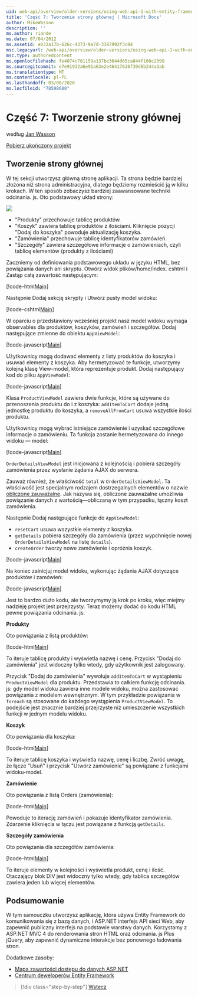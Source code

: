 ```yaml
---
uid: web-api/overview/older-versions/using-web-api-1-with-entity-framework-5/using-web-api-with-entity-framework-part-7
title: 'Część 7: Tworzenie strony głównej | Microsoft Docs'
author: MikeWasson
description: ''
ms.author: riande
ms.date: 07/04/2012
ms.assetid: eb32a17b-626c-4373-9a7d-3387992f3c04
msc.legacyurl: /web-api/overview/older-versions/using-web-api-1-with-entity-framework-5/using-web-api-with-entity-framework-part-7
msc.type: authoredcontent
ms.openlocfilehash: fe4074c701159a137be3644d65ca844f160c2399
ms.sourcegitcommit: e7e91932a6e91a63e2e46417626f39d6b244a3ab
ms.translationtype: MT
ms.contentlocale: pl-PL
ms.lasthandoff: 03/06/2020
ms.locfileid: "78598680"
---
```

# <a name="part-7-creating-the-main-page"></a>Część 7: Tworzenie strony głównej

według [Jan Wasson](https://github.com/MikeWasson)

[Pobierz ukończony projekt](https://code.msdn.microsoft.com/ASP-NET-Web-API-with-afa30545)

## <a name="creating-the-main-page"></a>Tworzenie strony głównej

W tej sekcji utworzysz główną stronę aplikacji. Ta strona będzie bardziej złożona niż strona administracyjna, dlatego będziemy rozmieścić ją w kilku krokach. W ten sposób zobaczysz bardziej zaawansowane techniki odcinania. js. Oto podstawowy układ strony:

![](using-web-api-with-entity-framework-part-7/_static/image1.png)

- "Produkty" przechowuje tablicę produktów.
- "Koszyk" zawiera tablicę produktów z ilościami. Kliknięcie pozycji "Dodaj do koszyka" powoduje aktualizację koszyka.
- "Zamówienia" przechowuje tablicę identyfikatorów zamówień.
- "Szczegóły" zawiera szczegółowe informacje o zamówieniach, czyli tablicę elementów (produkty z ilościami)

Zaczniemy od definiowania podstawowego układu w języku HTML, bez powiązania danych ani skryptu. Otwórz widok plików/home/index. cshtml i Zastąp całą zawartość następującym:

[!code-html[Main](using-web-api-with-entity-framework-part-7/samples/sample1.html)]

Następnie Dodaj sekcję skrypty i Utwórz pusty model widoku:

[!code-cshtml[Main](using-web-api-with-entity-framework-part-7/samples/sample2.cshtml)]

W oparciu o przedstawiony wcześniej projekt nasz model widoku wymaga observables dla produktów, koszyków, zamówień i szczegółów. Dodaj następujące zmienne do obiektu `AppViewModel`:

[!code-javascript[Main](using-web-api-with-entity-framework-part-7/samples/sample3.js)]

Użytkownicy mogą dodawać elementy z listy produktów do koszyka i usuwać elementy z koszyka. Aby hermetyzować te funkcje, utworzymy kolejną klasę View-model, która reprezentuje produkt. Dodaj następujący kod do pliku `AppViewModel`:

[!code-javascript[Main](using-web-api-with-entity-framework-part-7/samples/sample4.js?highlight=4)]

Klasa `ProductViewModel` zawiera dwie funkcje, które są używane do przenoszenia produktu do i z koszyka: `addItemToCart` dodaje jedną jednostkę produktu do koszyka, a `removeAllFromCart` usuwa wszystkie ilości produktu.

Użytkownicy mogą wybrać istniejące zamówienie i uzyskać szczegółowe informacje o zamówieniu. Ta funkcja zostanie hermetyzowana do innego widoku — model:

[!code-javascript[Main](using-web-api-with-entity-framework-part-7/samples/sample5.js?highlight=4)]

`OrderDetailsViewModel` jest inicjowana z kolejnością i pobiera szczegóły zamówienia przez wysłanie żądania AJAX do serwera.

Zauważ również, że właściwość `total` w `OrderDetailsViewModel`. Ta właściwość jest specjalnym rodzajem dostrzegalnych elementów o nazwie [obliczone zauważalne](http://knockoutjs.com/documentation/computedObservables.html). Jak nazywa się, obliczone zauważalne umożliwia powiązanie danych z wartością&#8212;obliczaną w tym przypadku, łączny koszt zamówienia.

Następnie Dodaj następujące funkcje do `AppViewModel`:

- `resetCart` usuwa wszystkie elementy z koszyka.
- `getDetails` pobiera szczegóły dla zamówienia (przez wypchnięcie nowej `OrderDetailsViewModel` na listę `details`).
- `createOrder` tworzy nowe zamówienie i opróżnia koszyk.

[!code-javascript[Main](using-web-api-with-entity-framework-part-7/samples/sample6.js?highlight=4)]

Na koniec zainicjuj model widoku, wykonując żądania AJAX dotyczące produktów i zamówień:

[!code-javascript[Main](using-web-api-with-entity-framework-part-7/samples/sample7.js)]

Jest to bardzo dużo kodu, ale tworzymymy ją krok po kroku, więc miejmy nadzieję projekt jest przejrzysty. Teraz możemy dodać do kodu HTML pewne powiązania odcinania. js.

**Produkty**

Oto powiązania z listą produktów:

[!code-html[Main](using-web-api-with-entity-framework-part-7/samples/sample8.html)]

To iteruje tablicę produkty i wyświetla nazwę i cenę. Przycisk "Dodaj do zamówienia" jest widoczny tylko wtedy, gdy użytkownik jest zalogowany.

Przycisk "Dodaj do zamówienia" wywołuje `addItemToCart` w wystąpieniu `ProductViewModel` dla produktu. Przedstawia to całkiem funkcję odcinania. js: gdy model widoku zawiera inne modele widoku, można zastosować powiązania z modelem wewnętrznym. W tym przykładzie powiązania w `foreach` są stosowane do każdego wystąpienia `ProductViewModel`. To podejście jest znacznie bardziej przejrzyste niż umieszczenie wszystkich funkcji w jednym modelu widoku.

**Koszyk**

Oto powiązania dla koszyka:

[!code-html[Main](using-web-api-with-entity-framework-part-7/samples/sample9.html)]

To iteruje tablicę koszyka i wyświetla nazwę, cenę i liczbę. Zwróć uwagę, że łącze "Usuń" i przycisk "Utwórz zamówienie" są powiązane z funkcjami widoku-model.

**Zamówienie**

Oto powiązania z listą Orders (zamówienia):

[!code-html[Main](using-web-api-with-entity-framework-part-7/samples/sample10.html)]

Powoduje to iterację zamówień i pokazuje identyfikator zamówienia. Zdarzenie kliknięcia w łączu jest powiązane z funkcją `getDetails`.

**Szczegóły zamówienia**

Oto powiązania dla szczegółów zamówienia:

[!code-html[Main](using-web-api-with-entity-framework-part-7/samples/sample11.html)]

To iteruje elementy w kolejności i wyświetla produkt, cenę i ilość. Otaczający blok DIV jest widoczny tylko wtedy, gdy tablica szczegółów zawiera jeden lub więcej elementów.

## <a name="conclusion"></a>Podsumowanie

W tym samouczku utworzysz aplikację, która używa Entity Framework do komunikowania się z bazą danych, i ASP.NET interfejs API sieci Web, aby zapewnić publiczny interfejs na podstawie warstwy danych. Korzystamy z ASP.NET MVC 4 do renderowania stron HTML oraz odcinania. js Plus jQuery, aby zapewnić dynamiczne interakcje bez ponownego ładowania stron.

Dodatkowe zasoby:

- [Mapa zawartości dostępu do danych ASP.NET](https://msdn.microsoft.com/library/6759sth4.aspx)
- [Centrum deweloperów Entity Framework](https://msdn.microsoft.com/data/ef)

> [!div class="step-by-step"]
> [Wstecz](using-web-api-with-entity-framework-part-6.md)
